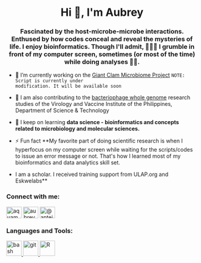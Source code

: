 <h1 align="center">Hi 👋, I'm Aubrey </h1>
<h3 align="center">Fascinated by the host-microbe-microbe interactions. Enthused by how codes conceal and reveal the mysteries of life. I enjoy bioinformatics. Though I'll admit, 🤯😮‍💨 I grumble in front of my computer screen, sometimes (or most of the time) while doing analyses 👩‍💻. </h3>

- 🔭 I’m currently working on the [Giant Clam Microbiome Project](https://github.com/aptejada/GCMicrobiome) <code><color style=red>NOTE: Script is currently under modification. It will be available soon </code>

- 🔭 I am also contributing to the [bacteriophage whole genome](https://github.com/vipp2) research studies of the Virology and Vaccine Institute of the Philippines, Department of Science & Technology

- 🌱 I keep on learning **data science - bioinformatics and concepts related to microbiology and molecular sciences.**

- ⚡ Fun fact **My favorite part of doing scientific research is when I hyperfocus on my computer screen while waiting for the scripts/codes to issue an error message or not. That's how I learned most of my bioinformatics and data analytics skill set.
- I am a scholar. I received training support from ULAP.org and Eskwelabs**

<h3 align="left">Connect with me:</h3>
<p align="left">
<a href="https://twitter.com/aquamarie_ne" target="blank"><img align="center" src="https://raw.githubusercontent.com/rahuldkjain/github-profile-readme-generator/master/src/images/icons/Social/twitter.svg" alt="aquamarie_ne" height="30" width="40" /></a>
<a href="https://linkedin.com/in/aptejada" target="blank"><img align="center" src="https://raw.githubusercontent.com/rahuldkjain/github-profile-readme-generator/master/src/images/icons/Social/linked-in-alt.svg" alt="aubrey joy tejada" height="30" width="40" /></a>
<a href="https://medium.com/@aptejada" target="blank"><img align="center" src="https://raw.githubusercontent.com/rahuldkjain/github-profile-readme-generator/master/src/images/icons/Social/medium.svg" alt="@aptejada" height="30" width="40" /></a>
</p>

<h3 align="left">Languages and Tools:</h3>
<p align="left"> <a href="https://www.gnu.org/software/bash/" target="_blank" rel="noreferrer"> <img src="https://www.vectorlogo.zone/logos/gnu_bash/gnu_bash-icon.svg" alt="bash" width="40" height="40"/> </a> <a href="https://git-scm.com/" target="_blank" rel="noreferrer"> <img src="https://www.vectorlogo.zone/logos/git-scm/git-scm-icon.svg" alt="git" width="40" height="40"/> </a> <a href="https://git-scm.com/" target="_blank" rel="noreferrer"> <img src="https://www.vectorlogo.zone/logos/r-project/r-project-official.svg" alt="R" width="40" height="40"/> </a> </p> 
